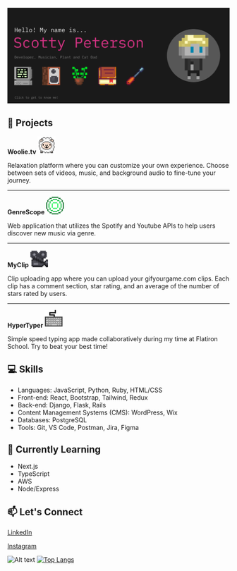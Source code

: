 [![MasterHead](./imgs/banner2-click.png)](https://www.scottypeterson.net/)

## 🚀 Projects

<!-- <table style="width: 100%;">
  <tr>
    <td style="text-align: center; width: 25%;">
      <a href="https://woolie.tv">
        <img src="./imgs/Woolie.gif" alt="Woolie GIF" width="50">
      </a>
        <br><strong>Woolie.tv</strong><br>
        Relaxation platform where you can customize your own experience. Choose between sets of videos, music, and background audio to fine-tune your journey.
    </td>
    <td style="text-align: center; width: 25%;">
      <a href="https://github.com/Scottsdaaale/GenreScope">
        <img src="./imgs/GenreScope.gif" alt="GenreScope GIF" width="50">
      </a>
        <br><strong>GenreScope</strong><br>
        Web application that utilizes the Spotify and Youtube APIs to help users discover new music via genre.
    </td>
    <td style="text-align: center; width: 25%;">
      <a href="https://github.com/Scottsdaaale/MyClip">
        <img src="./imgs/MyClip.gif" alt="MyClip GIF" width="50">
      </a>
        <br><strong>MyClip</strong><br>
        Clip uploading app where you can upload your gifyourgame.com clips. Each clip has a comment section, star rating, and an average of the number of stars rated by users.
    </td>
    <td style="text-align: center; width: 25%;">
      <a href="https://github.com/Scottsdaaale/HyperTyper">
        <img src="./imgs/HyperTyper.gif" alt="HyperTyper GIF" width="50">
      </a>
        <br><strong>HyperTyper</strong><br>
        Simple speed typing app made collaboratively during my time at Flatiron School.
    </td>
  </tr>
</table> -->

**Woolie.tv** <a href="https://woolie.tv"><img src="./imgs/Woolie.gif" alt="Woolie GIF" width="40"></a>

Relaxation platform where you can customize your own experience. Choose between sets of videos, music, and background audio to fine-tune your journey.

---
<!-- Horizontal line to separate -->

**GenreScope** <a href="https://github.com/Scottsdaaale/GenreScope"><img src="./imgs/GenreScope.gif" alt="GenreScope GIF" width="40"></a>

Web application that utilizes the Spotify and Youtube APIs to help users discover new music via genre.

---
<!-- Horizontal line to separate -->

**MyClip** <a href="https://github.com/Scottsdaaale/MyClip"><img src="./imgs/MyClip.gif" alt="MyClip GIF" width="40"></a>

Clip uploading app where you can upload your gifyourgame.com clips. Each clip has a comment section, star rating, and an average of the number of stars rated by users.

---
<!-- Horizontal line to separate -->

**HyperTyper** <a href="https://github.com/Scottsdaaale/HyperTyper"><img src="./imgs/HyperTyper.gif" alt="HyperTyper GIF" width="40"></a>

Simple speed typing app made collaboratively during my time at Flatiron School. Try to beat your best time!

## 💻 Skills

- Languages: JavaScript, Python, Ruby, HTML/CSS
- Front-end: React, Bootstrap, Tailwind, Redux 
- Back-end: Django, Flask, Rails 
- Content Management Systems (CMS): WordPress, Wix
- Databases: PostgreSQL
- Tools: Git, VS Code, Postman, Jira, Figma

## 🌱 Currently Learning

- Next.js
- TypeScript
- AWS
- Node/Express

## 📫 Let's Connect

[LinkedIn](https://www.linkedin.com/in/scotty-peterson/)

[Instagram](https://www.instagram.com/scottsdaaale)

![Alt text](https://spotify-recently-played-readme.vercel.app/api?user=22tebzxh2gz65xhiuwwxf3hxy)
[![Top Langs](https://github-readme-stats.vercel.app/api/top-langs/?username=scottsdaaale)](https://github.com/anuraghazra/github-readme-stats)
